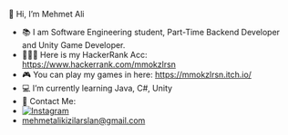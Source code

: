 👋 Hi, I’m Mehmet Ali
- 📚 I am Software Engineering student, Part-Time Backend Developer and Unity Game Developer.
- 👨🏽‍💻 Here is my HackerRank Acc: https://www.hackerrank.com/mmokzlrsn 
- 🎮 You can play my games in here: https://mmokzlrsn.itch.io/ 
- 💻 I’m currently learning Java, C#, Unity
- 📧 Contact Me:
- [![Instagram]()](https://www.instagram.com/mmokzlrsn/)
- mehmetalikizilarslan@gmail.com
